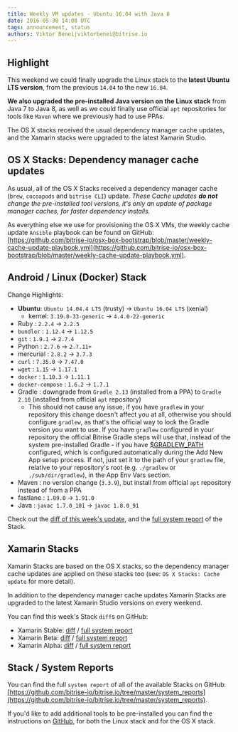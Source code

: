 ```yaml
---
title: Weekly VM updates - Ubuntu 16.04 with Java 8
date: 2016-05-30 14:08 UTC
tags: announcement, status
authors: Viktor Benei|viktorbenei@bitrise.io
---
```


## Highlight

This weekend we could finally upgrade the Linux stack to the **latest Ubuntu LTS version**,
from the previous `14.04` to the new `16.04`.

**We also upgraded the pre-installed Java version on the Linux stack** from Java 7 to Java 8,
as well as we could finally use official `apt` repositories for tools like `Maven`
where we previously had to use PPAs.

The OS X stacks received the usual dependency manager cache updates, and the Xamarin stacks
were upgraded to the latest Xamarin Studio.


## OS X Stacks: Dependency manager cache updates

As usual, all of the OS X Stacks received a dependency manager cache (`brew`, `cocoapods` and `bitrise CLI`) update.
*These Cache updates __do not__ change the pre-installed tool versions, it's
only an update of package manager caches, for faster dependency installs.*

As everything else we use for
provisioning the OS X VMs, the weekly cache update `Ansible` playbook
can be found on GitHub:
[https://github.com/bitrise-io/osx-box-bootstrap/blob/master/weekly-cache-update-playbook.yml](https://github.com/bitrise-io/osx-box-bootstrap/blob/master/weekly-cache-update-playbook.yml).



## Android / Linux (Docker) Stack

Change Highlights:

* **Ubuntu**: `Ubuntu 14.04.4 LTS` (trusty) -> `Ubuntu 16.04 LTS` (xenial)
  * kernel: `3.19.0-33-generic` -> `4.4.0-22-generic`
* Ruby : `2.2.4` -> `2.2.5`
* `bundler` : `1.12.4` -> `1.12.5`
* `git` : `1.9.1` -> `2.7.4`
* Python : `2.7.6` -> `2.7.11+`
* mercurial : `2.8.2` -> `3.7.3`
* `curl` : `7.35.0` -> `7.47.0`
* `wget` : `1.15` -> `1.17.1`
* `docker` : `1.10.3` -> `1.11.1`
* `docker-compose` : `1.6.2` -> `1.7.1`
* Gradle : downgrade from `Gradle 2.13` (installed from a PPA) to `Gradle 2.10` (installed from official `apt` repository)
  * This should not cause any issue, if you have `gradlew` in your repository this change doesn't affect you at all, otherwise you should configure `gradlew`,
    as that's the official way to lock the Gradle version you want to use. If you have `gradlew` configured in your repository the official Bitrise Gradle
    steps will use that, instead of the system pre-installed Gradle - if you have [$GRADLEW_PATH](https://github.com/bitrise-io/steps-gradle-runner/blob/master/step.yml#L49)
    configured, which is configured automatically during the Add New App setup process.
    If not, just set it to the path of your `gradlew` file, relative to your repository's root (e.g. `./gradlew` or `./sub/dir/gradlew`),
    in the App Env Vars section.
* Maven : no version change (`3.3.9`), but install from official `apt` repository instead of from a PPA
* fastlane : `1.89.0` -> `1.91.0`
* Java : `javac 1.7.0_101` -> `javac 1.8.0_91`

Check out the [diff of this week's update](https://github.com/bitrise-io/bitrise.io/compare/8ac0bc105314d2120d073d7054b4a1cd86e97cf6...master#diff-279d8e63a452a95460c7a1d053842567),
and the [full system report](https://github.com/bitrise-io/bitrise.io/blob/master/system_reports/docker-based-android-setup.log) of the Stack.



## Xamarin Stacks

Xamarin Stacks are based on the OS X stacks, so the dependency manager cache updates are applied
on these stacks too (see: `OS X Stacks: Cache update` for more detail).

In addition to the dependency manager cache updates Xamarin Stacks are upgraded to the latest
Xamarin Studio versions on every weekend.

You can find this week's Stack `diff`s on GitHub:

* Xamarin Stable: [diff](https://github.com/bitrise-io/bitrise.io/commit/a32f95e45694aece503b2bd92f360c4ce427c746) / [full system report](https://github.com/bitrise-io/bitrise.io/blob/master/system_reports/osx-xamarin-stable.log)
* Xamarin Beta: [diff](https://github.com/bitrise-io/bitrise.io/commit/61c35c6c8b2539379006be153ea18787fc429d03) / [full system report](https://github.com/bitrise-io/bitrise.io/blob/master/system_reports/osx-xamarin-beta.log)
* Xamarin Alpha: [diff](https://github.com/bitrise-io/bitrise.io/commit/228aa305c503eba1fbbe1a6a74ea80ada7d92bc4) / [full system report](https://github.com/bitrise-io/bitrise.io/blob/master/system_reports/osx-xamarin-alpha.log)


## Stack / System Reports

You can find the full `system report` of all of the available Stacks
on GitHub: [https://github.com/bitrise-io/bitrise.io/tree/master/system_reports](https://github.com/bitrise-io/bitrise.io/tree/master/system_reports).

If you'd like to add additional tools to be pre-installed you can find the
instructions on [GitHub](https://github.com/bitrise-io/bitrise.io#request-a-tool-to-be-pre-installed-on-a-build-machine),
for both the Linux stack and for the OS X stack.